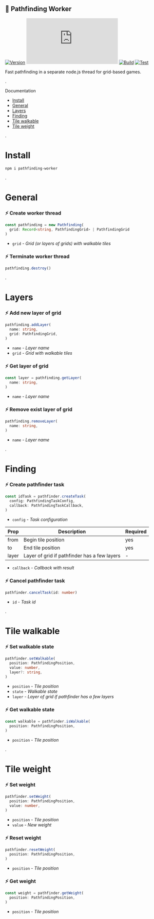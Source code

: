 ## 🧩 Pathfinding Worker
[![Version](https://badgen.net/npm/v/pathfinding-worker)](https://npmjs.com/package/pathfinding-worker)
[![Small size](https://img.badgesize.io/neki-dev/pathfinding-worker/main/dist/index.js)](https://github.com/neki-dev/pathfinding-worker/blob/main/dist/index.js)
[![Build](https://github.com/neki-dev/pathfinding-worker/actions/workflows/build.yml/badge.svg)](https://github.com/neki-dev/pathfinding-worker/actions/workflows/build.yml)
[![Test](https://github.com/neki-dev/pathfinding-worker/actions/workflows/test.yml/badge.svg)](https://github.com/neki-dev/pathfinding-worker/actions/workflows/test.yml)

Fast pathfinding in a separate node.js thread for grid-based games.

.

Documentation

* [Install](https://github.com/neki-dev/pathfinding-worker?tab=readme-ov-file#install)
* [General](https://github.com/neki-dev/pathfinding-worker?tab=readme-ov-file#general)
* [Layers](https://github.com/neki-dev/pathfinding-worker?tab=readme-ov-file#layers)
* [Finding](https://github.com/neki-dev/pathfinding-worker?tab=readme-ov-file#finding)
* [Tile walkable](https://github.com/neki-dev/pathfinding-worker?tab=readme-ov-file#tile-walkable)
* [Tile weight](https://github.com/neki-dev/pathfinding-worker?tab=readme-ov-file#tile-weight)

.

# Install

```sh
npm i pathfinding-worker
```

.

# General

### ⚡️ Create worker thread
```ts
const pathfinding = new Pathfinding(
  grid: Record<string, PathfindingGrid> | PathfindingGrid
)
```
* `grid` - _Grid (or layers of grids) with walkable tiles_

### ⚡️ Terminate worker thread
```ts
pathfinding.destroy()
```

.

# Layers

### ⚡️ Add new layer of grid
```ts
pathfinding.addLayer(
  name: string, 
  grid: PathfindingGrid,
)
```
* `name` - _Layer name_
* `grid` - _Grid with walkable tiles_

### ⚡️ Get layer of grid
```ts
const layer = pathfinding.getLayer(
  name: string, 
)
```
* `name` - _Layer name_

### ⚡️ Remove exist layer of grid
```ts
pathfinding.removeLayer(
  name: string, 
)
```
* `name` - _Layer name_

.

# Finding

### ⚡️ Create pathfinder task
```ts
const idTask = pathfinder.createTask(
  config: PathfindingTaskConfig,
  callback: PathfindingTaskCallback,
)
```
* `config` - _Task configuration_
 
| Prop | Description | Required |
| ---- | ----------- | ------- | 
| from | Begin tile position | yes |
| to | End tile position | yes |
| layer | Layer of grid if pathfinder has a few layers | - |

* `callback` - _Callback with result_

### ⚡️ Cancel pathfinder task
```ts
pathfinder.cancelTask(id: number)
```
* `id` - _Task id_

.

# Tile walkable

### ⚡️ Set walkable state
```ts
pathfinder.setWalkable(
  position: PathfindingPosition,
  value: number,
  layer?: string,
)
```
* `position` - _Tile position_
* `state` - _Walkable state_
* `layer` - _Layer of grid if pathfinder has a few layers_

### ⚡️ Get walkable state
```ts
const walkable = pathfinder.isWalkable(
  position: PathfindingPosition,
)
```
* `position` - _Tile position_

.

# Tile weight

### ⚡️ Set weight
```ts
pathfinder.setWeight(
  position: PathfindingPosition,
  value: number,
)
```
* `position` - _Tile position_
* `value` - _New weight_

### ⚡️ Reset weight
```ts
pathfinder.resetWeight(
  position: PathfindingPosition,
)
```
* `position` - _Tile position_

### ⚡️ Get weight
```ts
const weight = pathfinder.getWeight(
  position: PathfindingPosition,
)
```
* `position` - _Tile position_